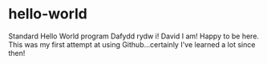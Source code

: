 # hello-world
Standard Hello World program
Dafydd rydw i!  David I am!  Happy to be here.
This was my first attempt at using Github...certainly I've learned a lot since then!

